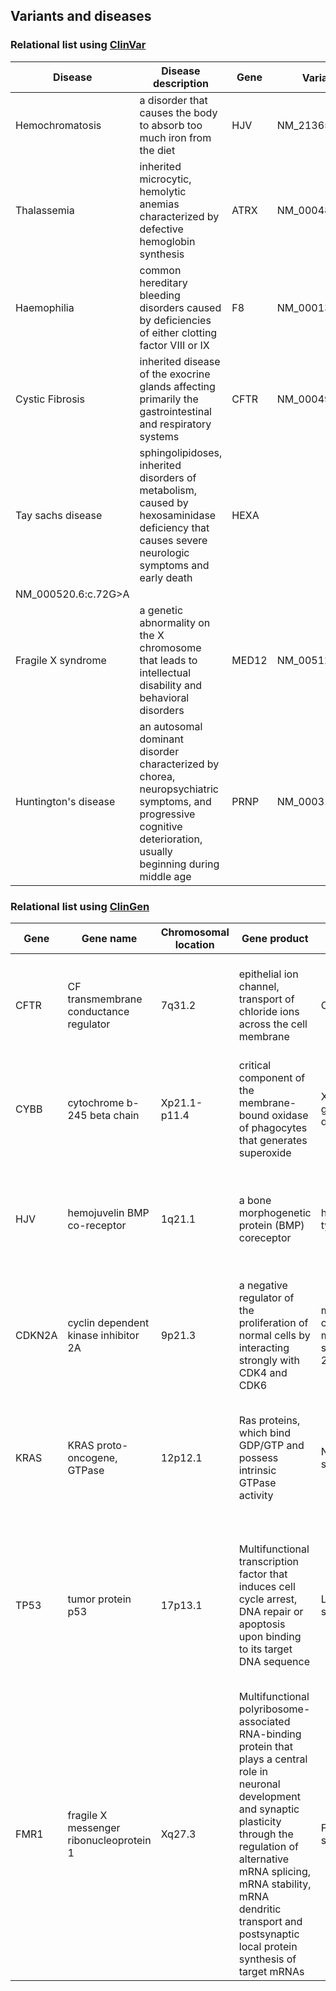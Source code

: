 ## Variants and diseases

### Relational list using [ClinVar](https://www.ncbi.nlm.nih.gov/clinvar/)

|Disease|Disease description|Gene|Variants（HGVS)|
|-------|-------------------|----|--------|
|Hemochromatosis|a disorder that causes the body to absorb too much iron from the diet|HJV|NM_213653.4:c.187C>T|
|Thalassemia|inherited microcytic, hemolytic anemias characterized by defective hemoglobin synthesis|ATRX|NM_000489.6:c.134-2A>G|
|Haemophilia|common hereditary bleeding disorders caused by deficiencies of either clotting factor VIII or IX|F8|NM_000132.4:c.670+1G>A|
|Cystic Fibrosis|inherited disease of the exocrine glands affecting primarily the gastrointestinal and respiratory systems|CFTR|NM_000492.4:c.1891dup|
|Tay sachs disease|sphingolipidoses, inherited disorders of metabolism, caused by hexosaminidase deficiency that causes severe neurologic symptoms and early death|HEXA|
NM_000520.6:c.72G>A|
|Fragile X syndrome|a genetic abnormality on the X chromosome that leads to intellectual disability and behavioral disorders|MED12|NM_005120.3:c.3020A>G|
|Huntington's disease|an autosomal dominant disorder characterized by chorea, neuropsychiatric symptoms, and progressive cognitive deterioration, usually beginning during middle age|PRNP|NM_000311.5:c.392G>T|


### Relational list using [ClinGen](https://clinicalgenome.org/)

|Gene|Gene name|Chromosomal location|Gene product|Disease|Disease description|
|----|---------|--------------------|------------|-------|-------------------|
|CFTR|CF transmembrane conductance regulator|7q31.2|epithelial ion channel, transport of chloride ions across the cell membrane|Cystic fibrosis|a genetic disorder characterized by the production of sweat with a high salt content and mucus secretions with an abnormal viscosity|
|CYBB|cytochrome b-245 beta chain|Xp21.1-p11.4|critical component of the membrane-bound oxidase of phagocytes that generates superoxide|X-linked chronic granulomatous disease (CGDX)|a primary immunodeficiency characterized by onset of symptoms in the first months or years of life|
|HJV|hemojuvelin BMP co-receptor|1q21.1|a bone morphogenetic protein (BMP) coreceptor|hemochromatosis type 2A|an autosomal recessive inborn error of iron metabolism that leads to severe iron loading and organ failure before 30 years of age|
|CDKN2A|cyclin dependent kinase inhibitor 2A|9p21.3|a negative regulator of the proliferation of normal cells by interacting strongly with CDK4 and CDK6|melanoma, cutaneous malignant, susceptibility to, 2|clinically atypical nevi with an increased risk for development of non-familial cutaneous malignant melanoma|
|KRAS|KRAS proto-oncogene, GTPase|12p12.1|Ras proteins, which bind GDP/GTP and possess intrinsic GTPase activity|Noonan syndrome|an autosomal dominant disorder characterized by short stature, facial dysmorphism, and a wide spectrum of congenital heart defects|
|TP53|tumor protein p53|17p13.1|Multifunctional transcription factor that induces cell cycle arrest, DNA repair or apoptosis upon binding to its target DNA sequence|Li-Fraumeni syndrome|arare cancer predisposition syndrome characterized by the early-onset of multiple primary cancers such as breast cancer, soft tissue and bone sarcomas, brain tumors and adrenal cortical carcinoma (ACC)|
|FMR1|fragile X messenger ribonucleoprotein 1|Xq27.3|Multifunctional polyribosome-associated RNA-binding protein that plays a central role in neuronal development and synaptic plasticity through the regulation of alternative mRNA splicing, mRNA stability, mRNA dendritic transport and postsynaptic local protein synthesis of target mRNAs|Fragile X syndrome|a genetic disorder characterized by mild-to-moderate intellectual disability|